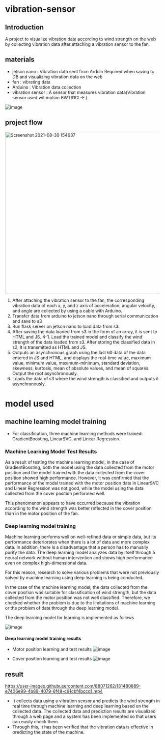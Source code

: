 # vibration-sensor
## Introduction
A project to visualize vibration data according to wind strength on the web by collecting vibration data after attaching a vibration sensor to the fan.

## materials
- jetson nano : Vibration data sent from Arduin Required when saving to DB and visualizing vibration data on the web
- fan : vibrating data
- Arduino : Vibration data collection
- vibration sensor : A sensor that measures vibration data(Vibration sensor used wit motion BWT61CL-E.)

![image](https://user-images.githubusercontent.com/88071262/131477452-5436621a-5cca-4d7d-a388-6d89ba47f260.png)

## project flow
<img width="526" alt="Screenshot 2021-08-30 154637" src="https://user-images.githubusercontent.com/88071262/131465653-eeb6a920-981c-4139-a216-21f51125c516.png">


1. After attaching the vibration sensor to the fan, the corresponding vibration data of each x, y, and z axis of acceleration, angular velocity, and angle are collected by using a cable with Arduino.
2. Transfer data from arduino to jetson nano through serial communication and save to s3
3. Run flask server on jetson nano to load data from s3.
4. After saving the data loaded from s3 in the form of an array, it is sent to HTML and JS. 
4-1. Load the trained model and classify the wind strength of the data loaded from s3. After storing the classified data in s3, it is transmitted as HTML and JS.
5. Outputs an asynchronous graph using the last 60 data of the data entered in JS and HTML, and displays the real-time value, maximum value, minimum value, maximum-minimum, standard deviation, skewness, kurtosis, mean of absolute values, and mean of squares. Output the root asynchronously.
6. Loads the data of s3 where the wind strength is classified and outputs it asynchronously.

# model used
## machine learning model training
- For classification, three machine learning methods were trained: GradientBoosting, LinearSVC, and Linear Regression.

### Machine Learning Model Test Results
As a result of testing the machine learning model, in the case of GradientBossting, both the model using the data collected from the motor position and the model trained with the data collected from the cover position showed high performance. However, it was confirmed that the performance of the model trained with the motor position data in LinearSVC and Linear Regression was not good, while the model using the data collected from the cover position performed well.

This phenomenon appears to have occurred because the vibration according to the wind strength was better reflected in the cover position than in the motor position of the fan.

### Deep learning model training
Machine learning performs well on well-refined data or simple data, but its performance deteriorates when there is a lot of data and more complex data. In addition, there is a disadvantage that a person has to manually purify the data. The deep learning model analyzes data by itself through a neural network without human intervention and shows high performance even on complex high-dimensional data.

For this reason, research to solve various problems that were not previously solved by machine learning using deep learning is being conducted.

In the case of the machine learning model, the data collected from the cover position was suitable for classification of wind strength, but the data collected from the motor position was not well classified. Therefore, we checked whether the problem is due to the limitations of machine learning or the problem of data through the deep learning model.

The deep learning model for learning is implemented as follows

![image](https://user-images.githubusercontent.com/88071262/131482632-a016bede-4b62-4219-98fa-a8d6a5fc8e75.png)

#### Deep learning model training results
- Motor position learning and test results
![image](https://user-images.githubusercontent.com/88071262/131482806-4cdcc574-65c7-4692-a2e0-f5b8b78b3e56.png)

- Cover position learning and test results
![image](https://user-images.githubusercontent.com/88071262/131482950-28f4f5ab-7a49-4030-8c8c-8df8f9c71eaa.png)



## result

https://user-images.githubusercontent.com/88071262/131480889-e7406e99-4b89-4079-8f48-c91cbf4bccd1.mp4

- It collects data using a vibration sensor and predicts the wind strength in real time through machine learning and deep learning based on the collected data. The collected data and prediction results are visualized through a web page and a system has been implemented so that users can easily check them.
- Through this, it has been verified that the vibration data is effective in predicting the state of the machine.

